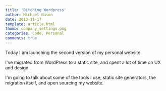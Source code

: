 ```yaml
---
title: 'Ditching Wordpress'
author: Michael Nason
date: 2013-11-17
template: article.html
thumb: company_settings.png
categories: Code, Personal
comments: true
---
```


Today I am launching the second version of my personal website.

I've migrated from WordPress to a static site, and spent a lot of time on UX and design. <span class="more" />

I'm going to talk about some of the tools I use, static site generators, the migration itself, and open sourcing my website.
